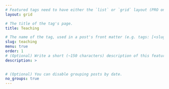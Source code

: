 ```yaml
---
# Featured tags need to have either the `list` or `grid` layout (PRO only).
layout: grid

# The title of the tag's page.
title: Teaching

# The name of the tag, used in a post's front matter (e.g. tags: [<slug>]).
slug: teaching
menu: true
order: 1
# (Optional) Write a short (~150 characters) description of this featured tag.
description: >
 

# (Optional) You can disable grouping posts by date.
no_groups: true
---
```

